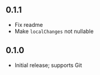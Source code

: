 ## 0.1.1

- Fix readme
- Make `localChanges` not nullable

## 0.1.0

- Initial release; supports Git
